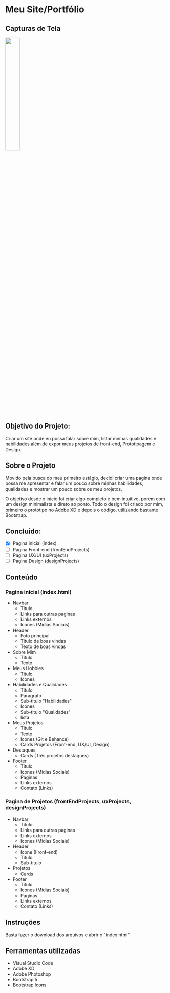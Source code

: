# Meu Site/Portfólio

## Capturas de Tela

<img src="#" style="width: 30%;"/>

## Objetivo do Projeto:

Criar um site onde eu possa falar sobre mim, listar minhas qualidades e habilidades além de expor meus projetos de front-end, Prototipagem e Design.

## Sobre o Projeto

Movido pela busca do meu primeiro estágio, decidi criar uma pagina onde possa me apresentar e falar um pouco sobre minhas habilidades, qualidades e mostrar um pouco sobre os meu projetos.

O objetivo desde o início foi criar algo completo e bem intuitivo, porem com um design minimalista e direto ao ponto. Todo o design foi criado por mim, primeiro o protótipo no Adobe XD e depois o código, utilizando bastante Bootstrap.

## Concluido:

- [x] Pagina inicial (index)
- [ ] Pagina Front-end (frontEndProjects)
- [ ] Pagina UX/UI (uxProjects)
- [ ] Pagina Design (designProjects)

## Conteúdo

### Pagina inicial (index.html)

- Navbar
  * Titulo
  * Links para outras paginas
  * Links externos
  * Icones (Midias Sociais)
- Header
  * Foto principal
  * Titulo de boas vindas
  * Texto de boas vindas
- Sobre Mim
  * Titulo
  * Texto
- Meus Hobbies
  * Titulo
  * Icones
- Habilidades e Qualidades
  * Titulo
  * Paragrafo
  * Sub-titulo "Habilidades"
  * Icones
  * Sub-titulo "Qualidades"
  * lista
- Meus Projetos
  *  Titulo
  *  Texto
  *  Icones (Git e Behance)
  *  Cards Projetos (Front-end, UX/UI, Design)
- Destaques
  * Cards (Três projetos destaques)
- Footer
  * Titulo
  * Icones (Midias Sociais)
  * Paginas
  * Links externos
  * Contato (Links)

### Pagina de Projetos (frontEndProjects, uxProjects, designProjects)

- Navbar
  * Titulo
  * Links para outras paginas
  * Links externos
  * Icones (Midias Sociais)
- Header
  * Icone (Front-end)
  * Titulo
  * Sub-titulo
- Projetos
  * Cards
- Footer
  * Titulo
  * Icones (Midias Sociais)
  * Paginas
  * Links externos
  * Contato (Links)

## Instruções

Basta fazer o download dos arquivos e abrir o "index.html"

## Ferramentas utilizadas

- Visual Studio Code
- Adobe XD
- Adobe Photoshop 
- Bootstrap 5
- Bootstrap Icons